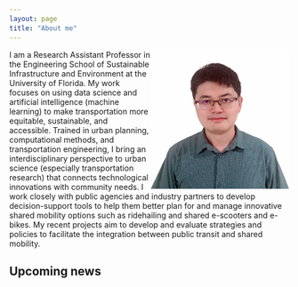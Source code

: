 ```yaml
---
layout: page
title: "About me"
---
```

  
<img align="right" width="250" height="250" src="https://github.com/jacobyan0/jacobyan0.github.io/raw/master/images/Headshot_Yan.jpg"> I am a Research Assistant Professor in the Engineering School of Sustainable Infrastructure and Environment at the University of Florida. My work focuses on using data science and artificial intelligence (machine learning) to make transportation more equitable, sustainable, and accessible. Trained in urban planning, computational methods, and transportation engineering, I bring an interdisciplinary perspective to urban science (especially transportation research) that connects technological innovations with community needs. I work closely with public agencies and industry partners to develop decision-support tools to help them better plan for and manage innovative shared mobility options such as ridehailing and shared e-scooters and e-bikes. My recent projects aim to develop and evaluate strategies and policies to facilitate the integration between public transit and shared mobility. 




## Upcoming news
